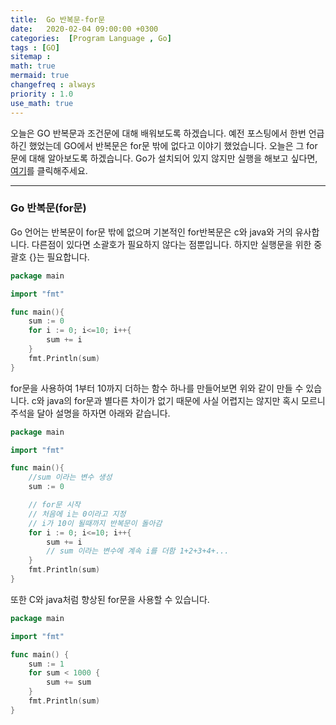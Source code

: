 ```yaml
---
title:  Go 반복문-for문
date:   2020-02-04 09:00:00 +0300
categories:  [Program Language , Go]
tags : [GO]
sitemap :
math: true
mermaid: true
changefreq : always
priority : 1.0
use_math: true
---
```



오늘은 GO 반복문과 조건문에 대해 배워보도록 하겠습니다. 예전 포스팅에서 한번 언급 하긴 했었는데 GO에서 반복문은 for문 밖에 없다고 이야기 했었습니다. 오늘은 그 for문에 대해 알아보도록 하겠습니다. Go가 설치되어 있지 않지만 실행을 해보고 싶다면, [여기](https://tour.golang.org/methods/20)를 클릭해주세요.

-------

### Go 반복문(for문)

Go 언어는 반복문이 for문 밖에 없으며 기본적인 for반복문은 c와 java와 거의 유사합니다. 다른점이 있다면 소괄호가 필요하지 않다는 점뿐입니다. 하지만 실행문을 위한 중괄호 {}는 필요합니다.


```go
package main

import "fmt"

func main(){
    sum := 0
    for i := 0; i<=10; i++{
        sum += i
    }
    fmt.Println(sum)
}
```

for문을 사용하여 1부터 10까지 더하는 함수 하나를 만들어보면 위와 같이 만들 수 있습니다. c와 java의 for문과 별다른 차이가 없기 때문에 사실 어렵지는 않지만 혹시 모르니 주석을 달아 설명을 하자면 아래와 같습니다.

```go
package main

import "fmt"

func main(){
    //sum 이라는 변수 생성 
    sum := 0

    // for문 시작
    // 처음에 i는 0이라고 지정
    // i가 10이 될때까지 반복문이 돌아감
    for i := 0; i<=10; i++{
        sum += i
        // sum 이라는 변수에 계속 i를 더함 1+2+3+4+...
    }
    fmt.Println(sum)
}
```

또한 C와 java처럼 향상된 for문을 사용할 수 있습니다.

```go
package main

import "fmt"

func main() {
	sum := 1
	for sum < 1000 {
		sum += sum
	}
	fmt.Println(sum)
}
```


